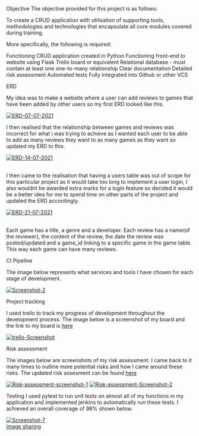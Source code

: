 
Objective
The objective provided for this project is as follows:

To create a CRUD application with utilisation of supporting tools, methodologies and technologies that encapsulate all core modules covered during training.

More specifically, the following is required:

Functioning CRUD application created in Python
Functioning front-end to website using Flask
Trello board or equivalent
Relational database - must contain at least one one-to-many relationship
Clear documentation
Detailed risk assessment
Automated tests
Fully integrated into Github or other VCS

ERD

My idea was to make a website where a user can add reviews to games that have been added by other users so my first ERD looked like this.

<a href="https://ibb.co/mcTBGBt"><img src="https://i.ibb.co/RDbS9SP/ERD-07-07-2021.jpg" alt="ERD-07-07-2021" border="0"></a>

I then realised that the relationship between games and reviews was incorrect for what i was trying to achieve as I wanted each user to be able to add as many reviews they want to as many games as they want so updated my ERD to this.

<a href="https://ibb.co/wg6WyFN"><img src="https://i.ibb.co/02JMqRj/ERD-14-07-2021.jpg" alt="ERD-14-07-2021" border="0"></a><br /><a target='_blank' href='https://imgbb.com/'></a><br />

I then came to the realisation that having a users table was out of scope for this particular project as it would take too long to implement a user login, I also wouldnt be awarded extra marks for a login feature so decided it would be a better idea for me to spend time on other parts of the project and updated the ERD accordingly.

<a href="https://ibb.co/pZmbKZj"><img src="https://i.ibb.co/ftcqNtd/ERD-21-07-2021.jpg" alt="ERD-21-07-2021" border="0"></a><br /><a target='_blank' href='https://imgbb.com/'></a><br />

Each game has a title, a genre and a developer. Each review has a name(of the reviewer), the content of the review, the date the review was posted/updated and a game_id linking to a specific game in the game table. This way each game can have many reviews.

 CI Pipeline
 
 The image below represents what services and tools I have chosen for each stage of development. 
 
 <a href="https://ibb.co/XZRPLPt"><img src="https://i.ibb.co/7JmDCDK/Screenshot-2.png" alt="Screenshot-2" border="0"></a>
 
 Project tracking
 
 I used trello to track my progress of development throughout the development process. The image below is a screenshot of my board and the link to my board is [here](https://trello.com/b/8DT1sc66/qa-project-1)
 
 <a href="https://ibb.co/HFLqfF0"><img src="https://i.ibb.co/r7KHR7g/trello-Screenshot.png" alt="trello-Screenshot" border="0"></a>

Risk assessment

The images below are screenshots of my risk assessment. I came back to it many times to outline more potential risks and how I came around these risks. The updated risk assesment can be found [here](Risk_assessment_23072021.pdf)

<a href="https://ibb.co/3cZr4yg"><img src="https://i.ibb.co/BBMzcV0/Risk-assessment-screenshot-1.png" alt="Risk-assessment-screenshot-1" border="0"></a>
<a href="https://ibb.co/mHJjPL7"><img src="https://i.ibb.co/Jzn1SfP/Risk-assessment-Screenshot-2.png" alt="Risk-assessment-Screenshot-2" border="0"></a><br />

Testing 
I used pytest to run unit tests on almost all of my functions in my application and implemented jenkins to automatically run these tests. I achieved an overall coverage of 98% shown below.

<a href="https://ibb.co/SPgcmM1"><img src="https://i.ibb.co/s24C1ND/Screenshot-7.png" alt="Screenshot-7" border="0"></a><br /><a target='_blank' href='https://imgbb.com/'>image sharing</a><br />



